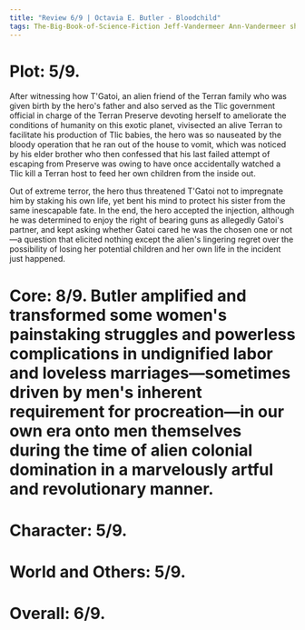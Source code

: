 ```yaml
---
title: "Review 6/9 | Octavia E. Butler - Bloodchild"
tags: The-Big-Book-of-Science-Fiction Jeff-Vandermeer Ann-Vandermeer short-story novelette science-fiction 1947-2006 1984
---
```



# Plot: 5/9. 
After witnessing how T'Gatoi, an alien friend of the Terran family who was given birth by the hero's father and also served as the Tlic government official in charge of the Terran Preserve devoting herself to ameliorate the conditions of humanity on this exotic planet, vivisected an alive Terran to facilitate his production of Tlic babies, the hero was so nauseated by the bloody operation that he ran out of the house to vomit, which was noticed by his elder brother who then confessed that his last failed attempt of escaping from Preserve was owing to have once accidentally watched a Tlic kill a Terran host to feed her own children from the inside out. 

Out of extreme terror, the hero thus threatened T'Gatoi not to impregnate him by staking his own life, yet bent his mind to protect his sister from the same inescapable fate. In the end, the hero accepted the injection, although he was determined to enjoy the right of bearing guns as allegedly Gatoi's partner, and kept asking whether Gatoi cared he was the chosen one or not—a question that elicited nothing except the alien's lingering regret over the possibility of losing her potential children and her own life in the incident just happened.

# Core: 8/9. Butler amplified and transformed some women's painstaking struggles and powerless complications in undignified labor and loveless marriages—sometimes driven by men's inherent requirement for procreation—in our own era onto men themselves during the time of alien colonial domination in a marvelously artful and revolutionary manner. 

# Character: 5/9. 

# World and Others: 5/9. 

# Overall: 6/9. 

